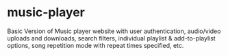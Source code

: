 # music-player
Basic Version of Music player website with user authentication, audio/video uploads and downloads, search filters, individual playlist &amp; add-to-playlist options, song repetition mode with repeat times specified, etc. 
